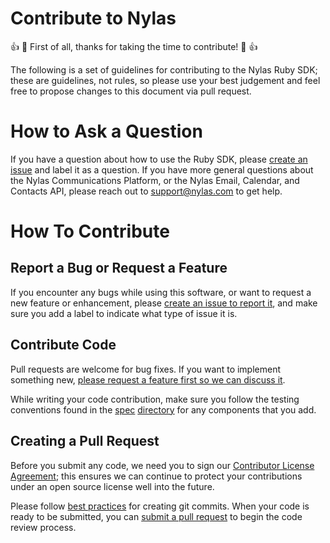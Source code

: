 # Contribute to Nylas
👍  🎉  First of all, thanks for taking the time to contribute! 🎉  👍

The following is a set of guidelines for contributing to the Nylas Ruby SDK; these are guidelines, not rules, so please use your best judgement and feel free to propose changes to this document via pull request.

# How to Ask a Question

If you have a question about how to use the Ruby SDK, please [create an issue](https://github.com/nylas/nylas-ruby/issues) and label it as a question. If you have more general questions about the Nylas Communications Platform, or the Nylas Email, Calendar, and Contacts API, please reach out to support@nylas.com to get help.

# How To Contribute
## Report a Bug or Request a Feature

If you encounter any bugs while using this software, or want to request a new feature or enhancement, please [create an issue to report it](https://github.com/nylas/nylas-ruby/issues), and make sure you add a label to indicate what type of issue it is.

## Contribute Code

Pull requests are welcome for bug fixes. If you want to implement something new, [please request a feature first so we can discuss it](https://github.com/nylas/nylas-ruby/issues).

While writing your code contribution, make sure you follow the testing conventions found in the [spec](https://github.com/nylas/nylas-ruby/tree/master/spec/nylas) [directory](https://github.com/nylas/nylas-ruby/tree/master/spec/nylas) for any components that you add. 

## Creating a Pull Request

Before you submit any code, we need you to sign our [Contributor License Agreement](https://docs.google.com/forms/d/e/1FAIpQLSdCnXWsaTkw5jhJ8DMtMu5TUI9Q-El_rCuGzkdBvnNJr8oDWQ/viewform); this ensures we can continue to protect your contributions under an open source license well into the future.

Please follow [best practices](https://github.com/trein/dev-best-practices/wiki/Git-Commit-Best-Practices) for creating git commits. When your code is ready to be submitted, you can [submit a pull request](https://help.github.com/articles/creating-a-pull-request/) to begin the code review process.